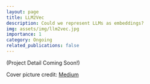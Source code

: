 ```yaml
---
layout: page
title: LLM2Vec
description: Could we represent LLMs as embeddings?
img: assets/img/llm2vec.jpg
importance: 1
category: Ongoing
related_publications: false
---
```


(Project Detail Coming Soon!)

Cover picture credit: [Medium](https://medium.com/@rebirth4vali/implementing-matrix-factorization-technique-for-recommender-systems-from-scratch-7828c9166d3c)
